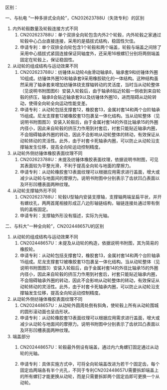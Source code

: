 区别：

一、与杭电 “一种多排式全向轮”，CN202623788U（失效专利）的区别

1. 内外轮毂数量及轮毂连接方式不同
   1. CN202623788U：单个双排全向轮包含内外2个轮毂，内外轮毂之家通过轮毂中心凸台直接连接，采用的是插拔式结构，稳固性欠佳。
   2. 申请专利：单个双排全向轮包含1个轮毂和两个端盖，轮毂与端盖之间除了采用中心插拔式紧固连接保证同轴度外，还采用16根螺钉分别将两侧端盖固定在轮毂上，保证稳固性。
2. 从动轮的组成结构与运动效果不同
   1. CN202623788U：纺锤体从动轮4由滑动轴承8，轴承套9和纺锤体外圈10组成。纺锤体外圈10和轴承套9采用橡胶硫化的一体结构。这种结构虽然采用了轴承套来增加纺锤体绕支撑轴转动的灵活度，当时当从动轮整体（见说明书附图图6）安装入轮毂后，由于轴承8贴近轮毂一侧收到来自轮毂的挤压，轴承8会贴近轴承套9以及纺锤体外圈10，进而阻碍从动轮转动，使得全向轮全向运动性能变差。
   2. 申请专利：从动轮包括支撑套12，橡胶套13，金属衬套14和两个台阶轴承15组成。尼龙支撑套12被橡胶套13包裹呈一体化结构。当从动轮整体（见说明书附图图3）安装入轮毂后，由于金属衬套14的外径比轴承15的外圈内径小，因此来自轮毂的挤压力作用到衬套后，衬套只能贴近轴承内圈，不会阻碍轴承外圈的转动，因此不会影响从动轮整体的转动，有效保证从动轮转动的灵活性。此外，由于衬套卡死轴承内圈，可以防止从动轮沿支撑轴发生位移，提高全向轮运动控制精度。
3. 从动轮外侧纺锤体橡胶表面纹理不同
   1. CN202623788U：未提及纺锤体橡胶表面纹理，依据说明书附图，可见其表面较为平整光滑，不利于提高全向轮与地面的摩擦力。
   2. 申请专利：从动轮橡胶套13表面纹理可以根据应用需求进行盖面，增大或减少从动轮与地面间的摩擦力。说明书附图中分别表示了齿状凹凸表面以及环形凹槽表面两种纹理。
4. 从动轮支撑轴外形不同
   1. CN202623788U：轮毂U型轴内安装支撑轴，支撑轴两端呈扁平状，并开有螺纹孔，两两首尾相接形成正八边形轴链结构，轴链连接处通过带有倒钩的盖板固定。
   2. 申请专利：支撑轴外形没有描述，实际为光轴。

二、与科大“一种全向轮”，CN202448657U的区别

1. 从动轮的组成结构与运动效果不同
   1. CN202448657U：未提及从动轮的构造，依据说明书附图，其为简易的橡胶轮。
   2. 申请专利：从动轮包括支撑套12，橡胶套13，金属衬套14和两个台阶轴承15组成。尼龙支撑套12被橡胶套13包裹呈一体化结构。当从动轮整体（见说明书附图图3）安装入轮毂后，由于金属衬套14的外径比轴承15的外圈内径小，因此来自轮毂的挤压力作用到衬套后，衬套只能贴近轴承内圈，不会阻碍轴承外圈的转动，因此不会影响从动轮整体的转动，有效保证从动轮转动的灵活性。此外，由于衬套卡死轴承内圈，可以防止从动轮沿支撑轴发生位移，提高全向轮运动控制精度。
2. 从动轮外侧纺锤体橡胶表面纹理不同
   1. CN202448657U：从动轮外圆周处倒有斜角，使轮毂上所有从动轮围城的圆形滚动面也呈齿形状。
   2. 申请专利：从动轮橡胶套13表面纹理可以根据应用需求进行盖面，增大或减少从动轮与地面间的摩擦力。说明书附图中分别表示了齿状凹凸表面以及环形凹槽表面两种纹理。
3. 端盖部分  
   1. CN202448657U：轮毂最外侧设有端盖，通过内六角螺钉固定通过从动轮的光轴。

   1. 申请专利：具体实施方式中，可将全向轮端盖改进为若干个固定齿，每个固定齿两端各有半个光孔，不同于专利CN202448657U需要拆卸端盖上的所有螺钉才能更换从动轮，而是只需要拆卸两个固定齿即可更换一个从动轮。



